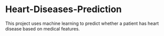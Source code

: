 # Heart-Diseases-Prediction
This project uses machine learning to predict whether a patient has heart disease based on medical features.
